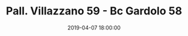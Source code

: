 ---
title: Pall. Villazzano 59 - Bc Gardolo 58
date: 2019-04-07 18:00:00
squadra-a: Bc Gardolo
punteggio-a: 58
squadra-b: Pall. Villazzano
punteggio-b: 59
partite/squadra: promozione-18-19
luogo: PALESTRA S.M. PASCOLI
categoria: promozione
---